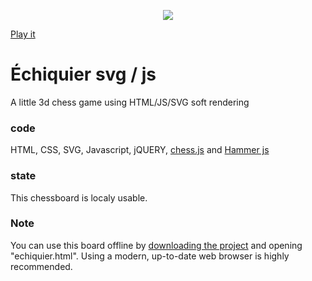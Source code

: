 <p align="center">
  <img src="https://github.com/s1pierro/echiquierJS/blob/master/pictures/bannerImage00.png">
</p>

[Play it](https://s1pierro.github.io/echiquierJS/echiquier.html)
# Échiquier svg / js 

A little 3d chess game using HTML/JS/SVG soft rendering

### code
HTML, CSS, SVG, Javascript, jQUERY, [chess.js](https://github.com/jhlywa/chess.js/blob/master/README.md) and [Hammer js](https://hammerjs.github.io/getting-started/)

### state
This chessboard is localy usable.

### Note
You can use this board offline by [downloading the project](https://github.com/s1pierro/echiquierJS/archive/master.zip) and opening "echiquier.html". Using a modern, up-to-date web browser is highly recommended.



